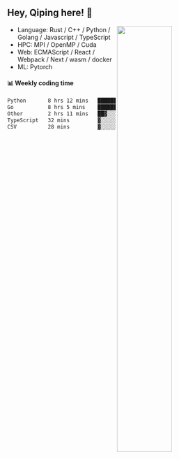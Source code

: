 

## Hey, Qiping here! :wave:

[<img align="right" width="50%" src="https://github-readme-stats.vercel.app/api?username=ppppqp&theme=dark&show_icons=true">](https://metrics.lecoq.io/ppppqp?template=classic)



-   Language: Rust / C++ / Python / Golang / Javascript / TypeScript
-   HPC: MPI / OpenMP / Cuda
-   Web: ECMAScript / React / Webpack / Next / wasm / docker
-   ML: Pytorch



#### :bar_chart: Weekly coding time

<!--START_SECTION:waka-->

```txt
Python       8 hrs 12 mins   ██████████▒░░░░░░░░░░░░░░   40.85 %
Go           8 hrs 5 mins    ██████████░░░░░░░░░░░░░░░   40.24 %
Other        2 hrs 11 mins   ██▓░░░░░░░░░░░░░░░░░░░░░░   10.91 %
TypeScript   32 mins         ▓░░░░░░░░░░░░░░░░░░░░░░░░   02.67 %
CSV          28 mins         ▓░░░░░░░░░░░░░░░░░░░░░░░░   02.37 %
```

<!--END_SECTION:waka-->
